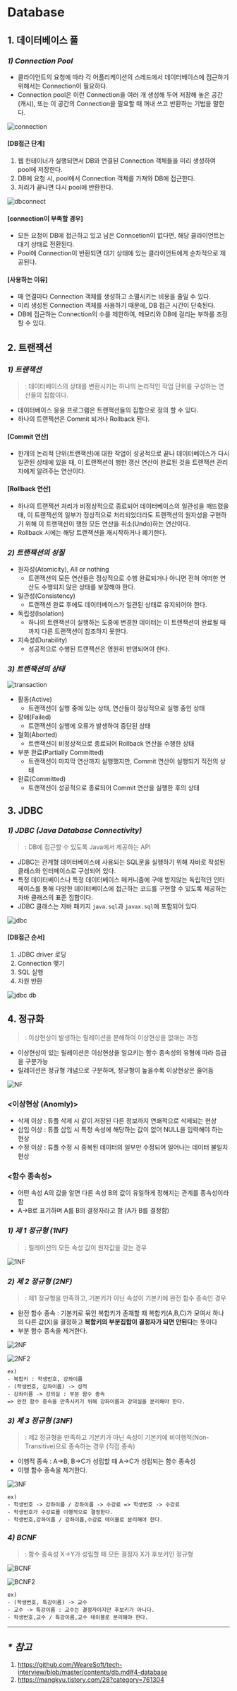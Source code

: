 # Database

## 1. 데이터베이스 풀

### _1) Connection Pool_
* 클라이언트의 요청에 따라 각 어플리케이션의 스레드에서 데이터베이스에 접근하기 위해서는 Connection이 필요하다.
* Connection pool은 이런 Connection을 여러 개 생성해 두어 저장해 놓은 공간(캐시), 또는 이 공간의 Connection을 필요할 때 꺼내 쓰고 반환하는 기법을 말한다.

![connection](https://github.com/WeareSoft/tech-interview/raw/master/contents/images/db-img/db-connection-02.png "connection pool")

#### [DB접근 단계]
1. 웹 컨테이너가 실행되면서 DB와 연결된 Connection 객체들을 미리 생성하여 pool에 저장한다.
1. DB에 요청 시, pool에서 Connection 객체를 가져와 DB에 접근한다.
1. 처리가 끝나면 다시 pool에 반환한다.

![dbconnect](https://github.com/WeareSoft/tech-interview/raw/master/contents/images/db-img/db-connection-01.jpeg "db connect")

#### [connection이 부족할 경우]
* 모든 요청이 DB에 접근하고 있고 남은 Conncetion이 없다면, 해당 클라이언트는 대기 상태로 전환된다.
* Pool에 Connection이 반환되면 대기 상태에 있는 클라이언트에게 순차적으로 제공된다.

#### [사용하는 이유]
* 매 연결마다 Connection 객체를 생성하고 소멸시키는 비용을 줄일 수 있다.
* 미리 생성된 Connection 객체를 사용하기 때문에, DB 접근 시간이 단축된다.
* DB에 접근하는 Connection의 수를 제한하여, 메모리와 DB에 걸리는 부하를 조정할 수 있다.

## 2. 트랜잭션

### _1) 트랜잭션_
> : 데이터베이스의 상태를 변환시키는 하나의 논리적인 작업 단위를 구성하는 연산들의 집합이다.
* 데이터베이스 응용 프로그램은 트랜잭션들의 집합으로 정의 할 수 있다.
* 하나의 트랜잭션은 Commit 되거나 Rollback 된다.
#### [Commit 연산]
* 한개의 논리적 단위(트랜잭션)에 대한 작업이 성공적으로 끝나 데이터베이스가 다시 일관된 상태에 있을 때, 이 트랜잭션이 행한 갱신 연산이 완료된 것을 트랜잭션 관리자에게 알려주는 연산이다.
#### [Rollback 연산]
* 하나의 트랜잭션 처리가 비정상적으로 종료되어 데이터베이스의 일관성을 깨뜨렸을 때, 이 트랜잭션의 일부가 정상적으로 처리되었더라도 트랜잭션의 원자성을 구현하기 위해 이 트랜잭션이 행한 모든 연산을 취소(Undo)하는 연산이다.
* Rollback 시에는 해당 트랜잭션을 재시작하거나 폐기한다.

### _2) 트랜잭션의 성질_
* 원자성(Atomicity), All or nothing
  * 트랜잭션의 모든 연산들은 정상적으로 수행 완료되거나 아니면 전혀 어떠한 연산도 수행되지 않은 상태를 보장해야 한다.
* 일관성(Consistency)
  * 트랜잭션 완료 후에도 데이터베이스가 일관된 상태로 유지되어야 한다.
* 독립성(Isolation)
  * 하나의 트랜잭션이 실행하는 도중에 변경한 데이터는 이 트랜잭션이 완료될 때까지 다른 트랜잭션이 참조하지 못한다.
* 지속성(Durability)
  * 성공적으로 수행된 트랜잭션은 영원히 반영되어야 한다.
  
### _3) 트랜잭션의 상태_

![transaction](https://github.com/WeareSoft/tech-interview/raw/master/contents/images/transaction-status.png)

* 활동(Active)
  * 트랜잭션이 실행 중에 있는 상태, 연산들이 정상적으로 실행 중인 상태
* 장애(Failed)
  * 트랜잭션이 실행에 오류가 발생하여 중단된 상태
* 철회(Aborted)
  * 트랜잭션이 비정상적으로 종료되어 Rollback 연산을 수행한 상태
* 부분 완료(Partially Committed)
  * 트랜잭션이 마지막 연산까지 실행했지만, Commit 연산이 실행되기 직전의 상태
* 완료(Committed)
  * 트랜잭션이 성공적으로 종료되어 Commit 연산을 실행한 후의 상태

## 3. JDBC

### _1) JDBC (Java Database Connectivity)_
> : DB에 접근할 수 있도록 Java에서 제공하는 API

* JDBC는 관계형 데이터베이스에 사용되는 SQL문을 실행하기 위해 자바로 작성된 클래스와 인터페이스로 구성되어 있다.
* 특정 데이터베이스나 특정 데이터베이스 메커니즘에 구애 받지않는 독립적인 인터페이스를 통해 다양한 데이터베이스에 접근하는 코드를 구현할 수 있도록 제공하는 자바 클래스의 표준 집합이다.
* JDBC 클래스는 자바 패키지 `java.sql`과 `javax.sql`에 포함되어 있다.

![jdbc](https://github.com/WeareSoft/tech-interview/raw/master/contents/images/jdbc1.png "JDBC")

#### [DB접근 순서]
1. JDBC driver 로딩
1. Connection 맺기
1. SQL 실행
1. 자원 반환

![jdbc db](https://github.com/WeareSoft/tech-interview/raw/master/contents/images/jdbc_basic_cycle.png)

## 4. 정규화
> : 이상현상이 발생하는 릴레이션을 분해하여 이상현상을 없애는 과정
* 이상현상이 있는 릴레이션은 이상현상을 일으키는 함수 종속성의 유형에 따라 등급을 구분가능
* 릴레이션은 정규형 개념으로 구분하며, 정규형이 높을수록 이상현상은 줄어듬

![NF](https://t1.daumcdn.net/cfile/tistory/99E780335A2A609019)

### <이상현상 (Anomly)>
* 삭제 이상 : 튜플 삭제 시 같이 저장된 다른 정보까지 연쇄적으로 삭제되는 현상
* 삽입 이상 : 튜플 삽입 시 특정 속성에 해당하는 값이 없어 NULL을 입력해야 하는 현상
* 수정 이상 : 튜플 수정 시 중복된 데이터의 일부만 수정되어 일어나는 데이터 불일치 현상

### <함수 종속성>
* 어떤 속성 A의 값을 알면 다른 속성 B의 값이 유일하게 정해지는 관계를 종속성이라 함
* A->B로 표기하며 A를 B의 결정자라고 함 (A가 B를 결정함)

### _1) 제 1 정규형 (1NF)_
> : 릴레이션의 모든 속성 값이 원자값을 갖는 경우

![1NF](https://t1.daumcdn.net/cfile/tistory/99217D335A2A472147 "1NF")

### _2) 제 2 정규형 (2NF)_
> : 제1 정규형을 만족하고, 기본키가 아닌 속성이 기본키에 완전 함수 종속인 경우
* 완전 함수 종속 : 기본키로 묶인 복합키가 존재할 때 복합키(A,B,C)가 모여서 하나의 다른 값(X)을 결정하고 **복합키의 부분집합이 결정자가 되면 안된다**는 뜻이다
* 부분 함수 종속을 제거한다.

![2NF](https://t1.daumcdn.net/cfile/tistory/998E99335A2A47B114 "2NF")

![2NF2](https://t1.daumcdn.net/cfile/tistory/99E5FD335A2A4ED622 "2NF")

```
ex)
- 복합키 : 학생번호, 강좌이름
- (학생번호, 강좌이름) -> 성적
- 강좌이름 -> 강의실 : 부분 함수 종속
=> 완전 함수 종속을 만족시키기 위해 강좌이름과 강의실을 분리해야 한다.
```

### _3) 제 3 정규형 (3NF)_
> : 제2 정규형을 만족하고 기본키가 아닌 속성이 기본키에 비이행적(Non-Transitive)으로 종속하는 경우 (직접 종속)
* 이행적 종속 :  A->B, B->C가 성립할 때 A->C가 성립되는 함수 종속성
* 이행 함수 종속을 제거한다.

![3NF](https://t1.daumcdn.net/cfile/tistory/9913AA335A2A4F5F18 "3NF")

```
ex)
- 학생번호 -> 강좌이름 / 강좌이름 -> 수강료 => 학생번호 -> 수강료
- 학생번호가 수강료를 이행적으로 결정한다.
- 학생번호,강좌이름 / 강좌이름,수강료 테이블로 분리해야 한다.
```

### _4) BCNF_
> : 함수 종속성 X->Y가 성립할 때 모든 결정자 X가 후보키인 정규형

![BCNF](https://t1.daumcdn.net/cfile/tistory/994937355A31375128 "BCNF")

![BCNF2](https://t1.daumcdn.net/cfile/tistory/99A86B335A2A5A4716 "BCNF")

```
ex)
- (학생번호, 특강이름) -> 교수
- 교수 -> 특강이름 : 교수는 결정자이지만 후보키가 아니다.
- 학생번호,교수 / 특강이름,교수 테이블로 분리해야 한다.
```


--- 
## _* 참고_
1. <https://github.com/WeareSoft/tech-interview/blob/master/contents/db.md#4-database>
1. <https://mangkyu.tistory.com/28?category=761304>
